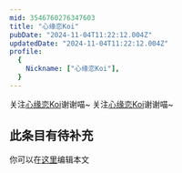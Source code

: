 ```yaml
---
mid: 3546760276347603
title: "心缘恋Koi"
pubDate: "2024-11-04T11:22:12.004Z"
updatedDate: "2024-11-04T11:22:12.004Z"
profile:
  {
    Nickname: ["心缘恋Koi"],
  }
---
```


关注[心缘恋Koi](https://space.bilibili.com/3546760276347603)谢谢喵~ 关注[心缘恋Koi](https://space.bilibili.com/3546760276347603)谢谢喵~

## 此条目有待补充
你可以在[这里](https://github.com/Yuhanawa/VTuber.ICU/edit/master/src/content/v/心缘恋Koi/index.md)编辑本文
